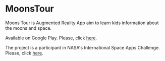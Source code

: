 # MoonsTour

Moons Tour is Augmented Reality App aim to learn kids information about the moons and space.

Available on Google Play. Please, click  [here](https://play.google.com/store/apps/details?id=com.nasa.moonsTour).

The project is a participant in NASA's International Space Apps Challenge. Please, click  [here](https://2018.spaceappschallenge.org/challenges/universe-beauty-and-wonder/virtual-space-exploration/teams/moonstour/stream).



